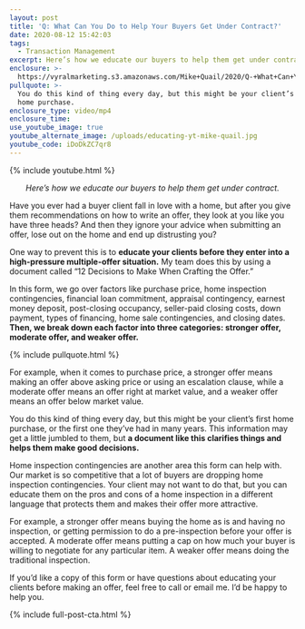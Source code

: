 ```yaml
---
layout: post
title: 'Q: What Can You Do to Help Your Buyers Get Under Contract?'
date: 2020-08-12 15:42:03
tags:
  - Transaction Management
excerpt: Here’s how we educate our buyers to help them get under contract.
enclosure: >-
  https://vyralmarketing.s3.amazonaws.com/Mike+Quail/2020/Q-+What+Can+You+Do+to+Help+Your+Buyers+Get+Under+Contract_.mp4
pullquote: >-
  You do this kind of thing every day, but this might be your client’s first
  home purchase.
enclosure_type: video/mp4
enclosure_time:
use_youtube_image: true
youtube_alternate_image: /uploads/educating-yt-mike-quail.jpg
youtube_code: iDoDkZC7qr8
---
```


{% include youtube.html %}

<p style="text-align:center"><em>Here’s how we educate our buyers to help them get under contract.</em></p>

Have you ever had a buyer client fall in love with a home, but after you give them recommendations on how to write an offer, they look at you like you have three heads? And then they ignore your advice when submitting an offer, lose out on the home and end up distrusting you?

One way to prevent this is to **educate your clients before they enter into a high-pressure multiple-offer situation.** My team does this by using a document called “12 Decisions to Make When Crafting the Offer.”

In this form, we go over factors like purchase price, home inspection contingencies, financial loan commitment, appraisal contingency, earnest money deposit, post-closing occupancy, seller-paid closing costs, down payment, types of financing, home sale contingencies, and closing dates. **Then, we break down each factor into three categories: stronger offer, moderate offer, and weaker offer.&nbsp;**

{% include pullquote.html %}

For example, when it comes to purchase price, a stronger offer means making an offer above asking price or using an escalation clause, while a moderate offer means an offer right at market value, and a weaker offer means an offer below market value.

You do this kind of thing every day, but this might be your client’s first home purchase, or the first one they’ve had in many years. This information may get a little jumbled to them, but **a document like this clarifies things and helps them make good decisions.&nbsp;**

Home inspection contingencies are another area this form can help with. Our market is so competitive that a lot of buyers are dropping home inspection contingencies. Your client may not want to do that, but you can educate them on the pros and cons of a home inspection in a different language that protects them and makes their offer more attractive.&nbsp;

For example, a stronger offer means buying the home as is and having no inspection, or getting permission to do a pre-inspection before your offer is accepted. A moderate offer means putting a cap on how much your buyer is willing to negotiate for any particular item. A weaker offer means doing the traditional inspection.&nbsp;

If you’d like a copy of this form or have questions about educating your clients before making an offer, feel free to call or email me. I’d be happy to help you.

{% include full-post-cta.html %}